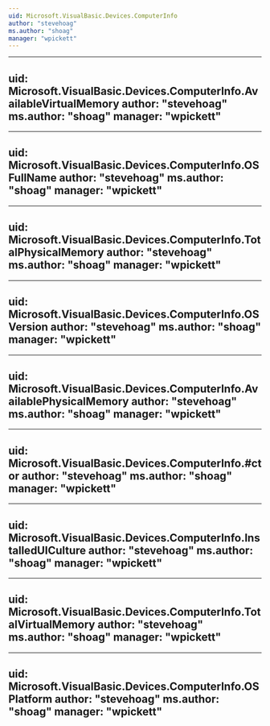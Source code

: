 ```yaml
---
uid: Microsoft.VisualBasic.Devices.ComputerInfo
author: "stevehoag"
ms.author: "shoag"
manager: "wpickett"
---
```


---
uid: Microsoft.VisualBasic.Devices.ComputerInfo.AvailableVirtualMemory
author: "stevehoag"
ms.author: "shoag"
manager: "wpickett"
---

---
uid: Microsoft.VisualBasic.Devices.ComputerInfo.OSFullName
author: "stevehoag"
ms.author: "shoag"
manager: "wpickett"
---

---
uid: Microsoft.VisualBasic.Devices.ComputerInfo.TotalPhysicalMemory
author: "stevehoag"
ms.author: "shoag"
manager: "wpickett"
---

---
uid: Microsoft.VisualBasic.Devices.ComputerInfo.OSVersion
author: "stevehoag"
ms.author: "shoag"
manager: "wpickett"
---

---
uid: Microsoft.VisualBasic.Devices.ComputerInfo.AvailablePhysicalMemory
author: "stevehoag"
ms.author: "shoag"
manager: "wpickett"
---

---
uid: Microsoft.VisualBasic.Devices.ComputerInfo.#ctor
author: "stevehoag"
ms.author: "shoag"
manager: "wpickett"
---

---
uid: Microsoft.VisualBasic.Devices.ComputerInfo.InstalledUICulture
author: "stevehoag"
ms.author: "shoag"
manager: "wpickett"
---

---
uid: Microsoft.VisualBasic.Devices.ComputerInfo.TotalVirtualMemory
author: "stevehoag"
ms.author: "shoag"
manager: "wpickett"
---

---
uid: Microsoft.VisualBasic.Devices.ComputerInfo.OSPlatform
author: "stevehoag"
ms.author: "shoag"
manager: "wpickett"
---
